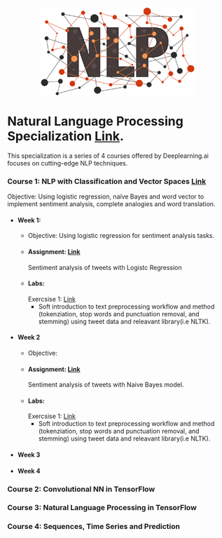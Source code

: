 <p align="center">
  <img src="https://github.com/mei-pan/Natural_Language_Processing_Specialization/blob/main/NLP_shutterstock_raindrop74-1507366230.jpg" alt="Image description" width='auto', height='200'>
</p>


# Natural Language Processing Specialization [Link](https://www.coursera.org/specializations/natural-language-processing).
  This specialization is a series of 4 courses offered by Deeplearning.ai focuses on cutting-edge NLP techniques.
  
### Course 1: NLP with Classification and Vector Spaces  [Link](https://www.coursera.org/learn/classification-vector-spaces-in-nlp?specialization=natural-language-processing)
  Objective: Using logistic regression, naïve Bayes and word vector to implement sentiment analysis, complete analogies and word translation.  
  
  - #### Week 1:
    - Objective: Using logistic regression for sentiment analysis tasks. 
    -  #### Assignment: [Link](https://github.com/mei-pan/Natural_Language_Processing_Specialization/blob/main/NLP_C1_W1_Logistic%20Regression%20%20.ipynb)
        Sentiment analysis of tweets with Logistc Regression 
    -  #### Labs: 
        Exercsise 1: [Link](https://github.com/mei-pan/Natural_Language_Processing_Specialization/blob/main/NLPS_C1W1_Lab1.ipynb)
          - Soft introduction to text preprocessing workflow and method (tokenziation, stop words and punctuation removal, and stemming) using tweet data and releavant library(i.e NLTK).
      
      
  - #### Week 2
    -  Objective: 
    -  #### Assignment: [Link](https://github.com/mei-pan/Natural_Language_Processing_Specialization/blob/main/NLP_C1_W2_Navie%20Bayes.ipynb)
        Sentiment analysis of tweets with Naive Bayes model.
    -  #### Labs: 
        Exercsise 1: [Link](https://github.com/mei-pan/Natural_Language_Processing_Specialization/blob/main/NLPS_C1W1_Lab1.ipynb)
        - Soft introduction to text preprocessing workflow and method (tokenziation, stop words and punctuation removal, and stemming) using tweet data and releavant library(i.e NLTK).
   
  - #### Week 3
    
  - #### Week 4
      

### Course 2: Convolutional NN in TensorFlow

### Course 3: Natural Language Processing in TensorFlow

### Course 4: Sequences, Time Series and Prediction 

